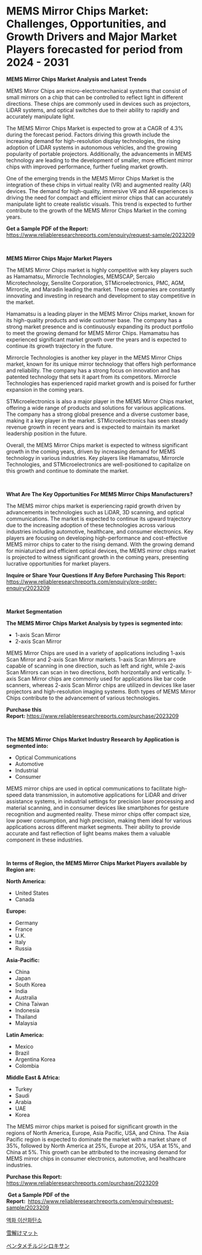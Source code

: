 <p><h1>MEMS Mirror Chips Market: Challenges, Opportunities, and Growth Drivers and Major Market Players forecasted for period from 2024 - 2031</h1></p><p><strong>MEMS Mirror Chips Market Analysis and Latest Trends</strong></p>
<p><p>MEMS Mirror Chips are micro-electromechanical systems that consist of small mirrors on a chip that can be controlled to reflect light in different directions. These chips are commonly used in devices such as projectors, LiDAR systems, and optical switches due to their ability to rapidly and accurately manipulate light.</p><p>The MEMS Mirror Chips Market is expected to grow at a CAGR of 4.3% during the forecast period. Factors driving this growth include the increasing demand for high-resolution display technologies, the rising adoption of LiDAR systems in autonomous vehicles, and the growing popularity of portable projectors. Additionally, the advancements in MEMS technology are leading to the development of smaller, more efficient mirror chips with improved performance, further fueling market growth.</p><p>One of the emerging trends in the MEMS Mirror Chips Market is the integration of these chips in virtual reality (VR) and augmented reality (AR) devices. The demand for high-quality, immersive VR and AR experiences is driving the need for compact and efficient mirror chips that can accurately manipulate light to create realistic visuals. This trend is expected to further contribute to the growth of the MEMS Mirror Chips Market in the coming years.</p></p>
<p><strong>Get a Sample PDF of the Report:&nbsp;</strong> <a href="https://www.reliableresearchreports.com/enquiry/request-sample/2023209">https://www.reliableresearchreports.com/enquiry/request-sample/2023209</a></p>
<p>&nbsp;</p>
<p><strong>MEMS Mirror Chips Major Market Players</strong></p>
<p><p>The MEMS Mirror Chips market is highly competitive with key players such as Hamamatsu, Mirrorcle Technologies, MEMSCAP, Sercalo Microtechnology, Senslite Corporation, STMicroelectronics, PMC, AGM, Mirrorcle, and Maradin leading the market. These companies are constantly innovating and investing in research and development to stay competitive in the market.</p><p>Hamamatsu is a leading player in the MEMS Mirror Chips market, known for its high-quality products and wide customer base. The company has a strong market presence and is continuously expanding its product portfolio to meet the growing demand for MEMS Mirror Chips. Hamamatsu has experienced significant market growth over the years and is expected to continue its growth trajectory in the future.</p><p>Mirrorcle Technologies is another key player in the MEMS Mirror Chips market, known for its unique mirror technology that offers high performance and reliability. The company has a strong focus on innovation and has patented technology that sets it apart from its competitors. Mirrorcle Technologies has experienced rapid market growth and is poised for further expansion in the coming years.</p><p>STMicroelectronics is also a major player in the MEMS Mirror Chips market, offering a wide range of products and solutions for various applications. The company has a strong global presence and a diverse customer base, making it a key player in the market. STMicroelectronics has seen steady revenue growth in recent years and is expected to maintain its market leadership position in the future.</p><p>Overall, the MEMS Mirror Chips market is expected to witness significant growth in the coming years, driven by increasing demand for MEMS technology in various industries. Key players like Hamamatsu, Mirrorcle Technologies, and STMicroelectronics are well-positioned to capitalize on this growth and continue to dominate the market.</p></p>
<p>&nbsp;</p>
<p><strong>What Are The Key Opportunities For MEMS Mirror Chips Manufacturers?</strong></p>
<p><p>The MEMS mirror chips market is experiencing rapid growth driven by advancements in technologies such as LiDAR, 3D scanning, and optical communications. The market is expected to continue its upward trajectory due to the increasing adoption of these technologies across various industries including automotive, healthcare, and consumer electronics. Key players are focusing on developing high-performance and cost-effective MEMS mirror chips to cater to the rising demand. With the growing demand for miniaturized and efficient optical devices, the MEMS mirror chips market is projected to witness significant growth in the coming years, presenting lucrative opportunities for market players.</p></p>
<p><strong>Inquire or Share Your Questions If Any Before Purchasing This Report:</strong> <a href="https://www.reliableresearchreports.com/enquiry/pre-order-enquiry/2023209">https://www.reliableresearchreports.com/enquiry/pre-order-enquiry/2023209</a></p>
<p>&nbsp;</p>
<p><strong>Market Segmentation</strong></p>
<p><strong>The MEMS Mirror Chips Market Analysis by types is segmented into:</strong></p>
<p><ul><li>1-axis Scan Mirror</li><li>2-axis Scan Mirror</li></ul></p>
<p><p>MEMS Mirror Chips are used in a variety of applications including 1-axis Scan Mirror and 2-axis Scan Mirror markets. 1-axis Scan Mirrors are capable of scanning in one direction, such as left and right, while 2-axis Scan Mirrors can scan in two directions, both horizontally and vertically. 1-axis Scan Mirror chips are commonly used for applications like bar code scanners, whereas 2-axis Scan Mirror chips are utilized in devices like laser projectors and high-resolution imaging systems. Both types of MEMS Mirror Chips contribute to the advancement of various technologies.</p></p>
<p><strong>Purchase this Report:&nbsp;</strong><a href="https://www.reliableresearchreports.com/purchase/2023209">https://www.reliableresearchreports.com/purchase/2023209</a></p>
<p>&nbsp;</p>
<p><strong>The MEMS Mirror Chips Market Industry Research by Application is segmented into:</strong></p>
<p><ul><li>Optical Communications</li><li>Automotive</li><li>Industrial</li><li>Consumer</li></ul></p>
<p><p>MEMS mirror chips are used in optical communications to facilitate high-speed data transmission, in automotive applications for LiDAR and driver assistance systems, in industrial settings for precision laser processing and material scanning, and in consumer devices like smartphones for gesture recognition and augmented reality. These mirror chips offer compact size, low power consumption, and high precision, making them ideal for various applications across different market segments. Their ability to provide accurate and fast reflection of light beams makes them a valuable component in these industries.</p></p>
<p>&nbsp;</p>
<p><strong>In terms of Region, the MEMS Mirror Chips Market Players available by Region are:</strong></p>
<p>
    <p> <strong> North America: </strong>
        <ul>
            <li>United States</li>
            <li>Canada</li>
        </ul>
        </p> 
    <p> <strong> Europe: </strong>
        <ul>
            <li>Germany</li>
            <li>France</li>
            <li>U.K.</li>
            <li>Italy</li>
            <li>Russia</li>
        </ul>
        </p> 
    <p> <strong> Asia-Pacific: </strong>
        <ul>
            <li>China</li>
            <li>Japan</li>
            <li>South Korea</li>
            <li>India</li>
            <li>Australia</li>
            <li>China Taiwan</li>
            <li>Indonesia</li>
            <li>Thailand</li>
            <li>Malaysia</li>
        </ul>
        </p> 
    <p> <strong> Latin America: </strong>
        <ul>
            <li>Mexico</li>
            <li>Brazil</li>
            <li>Argentina Korea</li>
            <li>Colombia</li>
        </ul>
        </p> 
    <p> <strong> Middle East & Africa: </strong>
        <ul>
            <li>Turkey</li>
            <li>Saudi</li>
            <li>Arabia</li>
            <li>UAE</li>
            <li>Korea</li>
        </ul>
    </p>
    </p>
<p><p>The MEMS mirror chips market is poised for significant growth in the regions of North America, Europe, Asia Pacific, USA, and China. The Asia Pacific region is expected to dominate the market with a market share of 35%, followed by North America at 25%, Europe at 20%, USA at 15%, and China at 5%. This growth can be attributed to the increasing demand for MEMS mirror chips in consumer electronics, automotive, and healthcare industries.</p></p>
<p><strong>Purchase this Report: </strong><a href="https://www.reliableresearchreports.com/purchase/2023209">https://www.reliableresearchreports.com/purchase/2023209</a></p>
<p>&nbsp;<strong>Get a Sample PDF of the Report:&nbsp;&nbsp;</strong><a href="https://www.reliableresearchreports.com/enquiry/request-sample/2023209">https://www.reliableresearchreports.com/enquiry/request-sample/2023209</a></p>
<p><strong></strong></p>
<p><p><a href="https://github.com/RichardLueilwitz787/Market-Research-Report-List-1/blob/main/199130111607.md">액화 이산화탄소</a></p><p><a href="https://github.com/Calvi3ynJerde867/Market-Research-Report-List-1/blob/main/333818412336.md">雪解けマット</a></p><p><a href="https://github.com/JacksonWiza1924/Market-Research-Report-List-1/blob/main/874566712337.md">ペンタメチルジシロキサン</a></p></p>